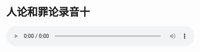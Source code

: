 # 人论和罪论录音十

<audio style="width: 100%;" preload="false" controls controlslist="nodownload"><source src="//cdn.simai.ml/audio/mp3/old/27387.mp3" type="audio/mpeg">Your browser does not support the audio element.</audio>


